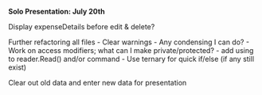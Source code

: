 **Solo Presentation: July 20th**


Display expenseDetails before edit & delete?



Further refactoring all files
    - Clear warnings
    - Any condensing I can do?
    - Work on access modifiers; what can I make private/protected?
    - add using to reader.Read() and/or command
    - Use ternary for quick if/else (if any still exist)



Clear out old data and enter new data for presentation